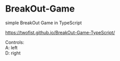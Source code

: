 # BreakOut-Game
simple BreakOut Game in TypeScript



https://twofist.github.io/BreakOut-Game-TypeScript/

Controls:  
A: left  
D: right  
